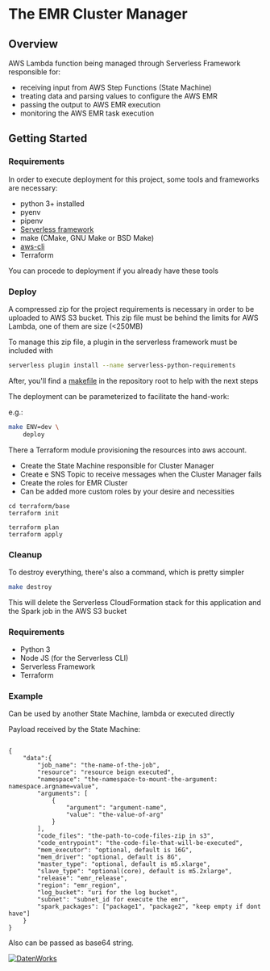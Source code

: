 # The EMR Cluster Manager

## Overview

AWS Lambda function being managed through Serverless Framework responsible for:

 - receiving input from AWS Step Functions (State Machine)
 - treating data and parsing values to configure the AWS EMR
 - passing the output to AWS EMR execution
 - monitoring the AWS EMR task execution

## Getting Started

### Requirements

In order to execute deployment for this project, some tools and frameworks are necessary:

 - python 3+ installed
 - pyenv
 - pipenv
 - [Serverless framework](https://serverless.com/)
 - make (CMake, GNU Make or BSD Make)
 - [aws-cli](https://docs.aws.amazon.com/cli/latest/userguide/cli-chap-install.html)
 - Terraform

You can procede to deployment if you already have these tools

### Deploy

A compressed zip for the project requirements is necessary in order to be uploaded to AWS S3 bucket.
This zip file must be behind the limits for AWS Lambda, one of them are size (<250MB)

To manage this zip file, a plugin in the serverless framework must be included with

```bash
serverless plugin install --name serverless-python-requirements
```

After, you'll find a [makefile](Makefile) in the repository root to help with the next steps

The deployment can be parameterized to facilitate the hand-work:

e.g.:

```bash
make ENV=dev \
    deploy
```

There a Terraform module provisioning the resources into aws account.

- Create the State Machine responsible for Cluster Manager
- Create e SNS Topic to receive messages when the Cluster Manager fails
- Create the roles for EMR Cluster
- Can be added more custom roles by your desire and necessities

```
cd terraform/base
terraform init
```
```
terraform plan
terraform apply
```

### Cleanup

To destroy everything, there's also a command, which is pretty simpler

```bash
make destroy
```

This will delete the Serverless CloudFormation stack for this application and the Spark job in the AWS S3 bucket

### Requirements

* Python 3
* Node JS (for the Serverless CLI)
* Serverless Framework
* Terraform


### Example
Can be used by another State Machine, lambda or executed directly

Payload received by the State Machine:
```

{
    "data":{
        "job_name": "the-name-of-the-job",
        "resource": "resource beign executed",
        "namespace": "the-namespace-to-mount-the-argument: namespace.argname=value",
        "arguments": [
            {
                "argument": "argument-name",
                "value": "the-value-of-arg"
            }
        ],
        "code_files": "the-path-to-code-files-zip in s3",
        "code_entrypoint": "the-code-file-that-will-be-executed",
        "mem_executor": "optional, default is 16G",
        "mem_driver": "optional, default is 8G",
        "master_type": "optional, default is m5.xlarge",
        "slave_type": "optional(core), default is m5.2xlarge",
        "release": "emr_release",
        "region": "emr_region",
        "log_bucket": "uri for the log bucket",
        "subnet": "subnet_id for execute the emr",
        "spark_packages": ["package1", "package2", "keep empty if dont have"]
    }
}
```
Also can be passed as base64 string.

[![DatenWorks](https://www.datenworks.com/img/logo.png)](https://www.datenworks.com/)
